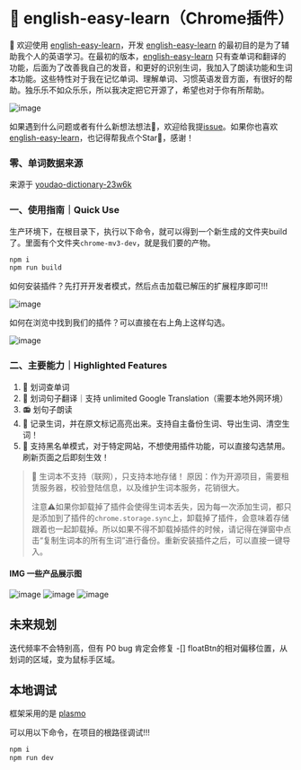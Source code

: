 # 🍊 english-easy-learn（Chrome插件）
👏 欢迎使用 [english-easy-learn](https://github.com/Lu-HuaiLiang/english-easy-learn-chrome-extension)，开发 [english-easy-learn](https://github.com/Lu-HuaiLiang/english-easy-learn-chrome-extension) 的最初目的是为了辅助我个人的英语学习。在最初的版本，[english-easy-learn](https://github.com/Lu-HuaiLiang/english-easy-learn-chrome-extension) 只有查单词和翻译的功能，后面为了改善我自己的发音，和更好的识别生词，我加入了朗读功能和生词本功能。这些特性对于我在记忆单词、理解单词、习惯英语发音方面，有很好的帮助。独乐乐不如众乐乐，所以我决定把它开源了，希望也对于你有所帮助。

![image](https://github.com/Lu-HuaiLiang/english-search/assets/49161826/9881ef76-50ef-4c99-80b7-c6dc74b3713e)

如果遇到什么问题或者有什么新想法想法🌟，欢迎给我提[issue](https://github.com/Lu-HuaiLiang/english-easy-learn-chrome-extension/issues)。如果你也喜欢 [english-easy-learn](https://github.com/Lu-HuaiLiang/english-easy-learn-chrome-extension)，也记得帮我点个Star🌟，感谢！

### 零、单词数据来源
来源于 [youdao-dictionary-23w6k](https://github.com/Lu-HuaiLiang/youdao-dictionary-23w6k)

### 一、使用指南｜Quick Use

生产环境下，在根目录下，执行以下命令，就可以得到一个新生成的文件夹build了。里面有个文件夹`chrome-mv3-dev`，就是我们要的产物。
```sh
npm i
npm run build
```

如何安装插件？先打开开发者模式，然后点击加载已解压的扩展程序即可!!!

![image](https://github.com/Lu-HuaiLiang/english-search/assets/49161826/5c2ec243-8ac1-4e79-9f52-16c5b8486a28)

如何在浏览中找到我们的插件？可以直接在右上角上这样勾选。

![image](https://github.com/Lu-HuaiLiang/english-search/assets/49161826/b97118b6-3b60-4cad-8d89-0af7b843490d)


### 二、主要能力｜Highlighted Features

1. 📝 划词查单词
2. 📝 划词句子翻译｜支持 unlimited Google Translation（需要本地外网环境）
3. 📻 划句子朗读
4. 🌟 记录生词，并在原文标记高亮出来。支持自主备份生词、导出生词、清空生词！
5. 🚫 支持黑名单模式，对于特定网站，不想使用插件功能，可以直接勾选禁用。刷新页面之后即刻生效！

> 🚫 生词本不支持（联网），只支持本地存储！
> 原因：作为开源项目，需要租赁服务器，校验登陆信息，以及维护生词本服务，花销很大。
>
> 注意⚠️如果你卸载掉了插件会使得生词本丢失，因为每一次添加生词，都只是添加到了插件的`chrome.storage.sync`上，卸载掉了插件，会意味着存储跟着也一起卸载掉。所以如果不得不卸载掉插件的时候，请记得在弹窗中点击“复制生词本的所有生词”进行备份。重新安装插件之后，可以直接一键导入。

#### IMG 一些产品展示图
![image](https://github.com/Lu-HuaiLiang/english-search/assets/49161826/882d450b-d2b2-4cf9-adb6-fe92784f43a1)
![image](https://github.com/Lu-HuaiLiang/english-search/assets/49161826/0491959e-3f03-4c35-a41a-50e9b7349293)
![image](https://github.com/Lu-HuaiLiang/english-search/assets/49161826/519ed1ab-8b1e-4aad-9fcb-cfcc546d961f)

## 未来规划
迭代频率不会特别高，但有 P0 bug 肯定会修复
-[] floatBtn的相对偏移位置，从划词的区域，变为鼠标手区域。

## 本地调试
框架采用的是 [plasmo](https://github.com/PlasmoHQ/plasmo)

可以用以下命令，在项目的根路径调试!!!
```sh
npm i
npm run dev
```




